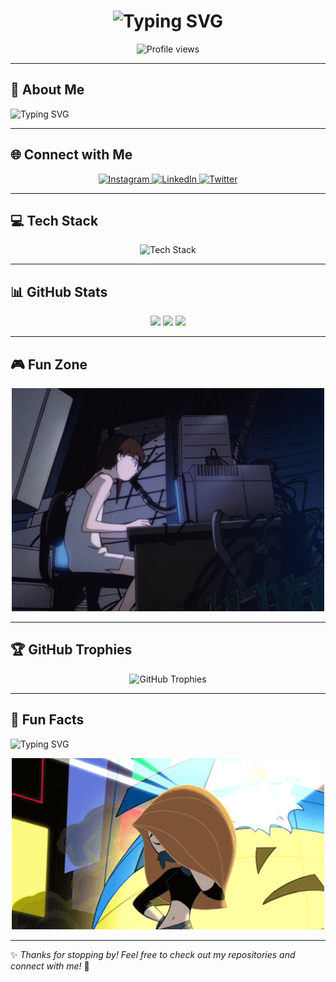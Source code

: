 <h1 align="center"> 
  <img src="https://readme-typing-svg.herokuapp.com?font=Fira+Code&size=24&pause=1000&color=F7F7F7&center=true&vCenter=true&width=435&lines=Hello+%F0%9F%91%8B%2C+I'm+Hanane!;Computer+Science+Student;Always+learning+new+things!" alt="Typing SVG" />
</h1>

<p align="center">
  <img src="https://komarev.com/ghpvc/?username=ItsHaname&label=Profile%20views&color=0e75b6&style=flat" alt="Profile views" />
</p>

---

## 🚀 About Me
<p>
  <img src="https://readme-typing-svg.herokuapp.com?font=Fira+Code&size=20&pause=1000&color=F7F7F7&width=600&lines=🎓+Currently+studying%3A+Database+Management%2C+Web+Development%2C+Networking%2C+and+C%2B%2B;🌱+Learning%3A+CSS+Grid%2C+Networking+Protocols%2C+Linux+System+Administration;💬+Ask+me+about%3A+Networking%2C+Software+Development%2C+Tech+Tools;📫+Reach+me+at%3A+h.aitbha8410@uca.ac.ma;⚡+Fun+fact%3A+I+get+easily+distracted...+but+that%E2%80%99s+how+I+discover+cool+new+things!" alt="Typing SVG" />
</p>

---

## 🌐 Connect with Me
<p align="center">
  <a href="https://instagram.com/a_b_hanane_" target="blank">
    <img src="https://img.shields.io/badge/Instagram-%23E4405F.svg?style=for-the-badge&logo=Instagram&logoColor=white" alt="Instagram"/>
  </a>
  <a href="https://www.linkedin.com/in/your-linkedin/" target="blank">
    <img src="https://img.shields.io/badge/LinkedIn-%230077B5.svg?style=for-the-badge&logo=linkedin&logoColor=white" alt="LinkedIn"/>
  </a>
  <a href="https://twitter.com/your-twitter" target="blank">
    <img src="https://img.shields.io/badge/Twitter-%231DA1F2.svg?style=for-the-badge&logo=twitter&logoColor=white" alt="Twitter"/>
  </a>
</p>

---

## 💻 Tech Stack
<p align="center">
  <img src="https://skillicons.dev/icons?i=cpp,linux,html,css,js,git" alt="Tech Stack" />
</p>

---

## 📊 GitHub Stats
<div align="center">
  <img src="https://github-readme-stats.vercel.app/api?username=ItsHaname&show_icons=true&theme=radical" height="150" />
  <img src="https://github-readme-streak-stats.herokuapp.com/?user=ItsHaname&theme=radical" height="150" />
  <img src="https://github-readme-stats.vercel.app/api/top-langs?username=ItsHaname&layout=compact&theme=radical" height="150" />
</div>

---

## 🎮 Fun Zone
<div align="center">
  <img src="serial experiments lain GIF.gif" width="500" />
</div>

---

## 🏆 GitHub Trophies
<p align="center">
  <img src="https://github-profile-trophy.vercel.app/?username=ItsHaname&theme=dracula&margin-w=15" alt="GitHub Trophies" />
</p>

---

## 🎯 Fun Facts
<p>
  <img src="https://readme-typing-svg.herokuapp.com?font=Fira+Code&size=20&pause=1000&color=F7F7F7&width=600&lines=🔥+I+love+discovering+new+tech+and+experimenting+with+different+programming+languages;🕹️+I+enjoy+playing+retro+games+and+watching+anime+in+my+free+time;🌍+My+dream+is+to+work+in+cybersecurity+and+network+engineering!" alt="Typing SVG" />
</p>

<div align="center">
  <img src="kim possible hair flip GIF.gif" width="500" />
</div>

---

✨ *Thanks for stopping by! Feel free to check out my repositories and connect with me!* 🚀
